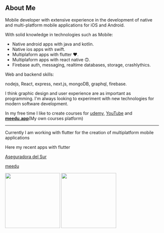 ## About Me

Mobile developer with extensive experience in the development of native and multi-platform mobile applications for iOS and Android. 



With solid knowledge in technologies such as
Mobile:
- Native android apps with java and kotlin. 
- Native ios apps with swift. 
- Multiplaform apps with flutter ♥️. 
- Multiplaform apps with react native 🙃. 
- Firebase auth, messaging, realtime databases, storage, crashlythics. 



Web and backend skills: 

nodejs, React, express, next.js, mongoDB, graphql, firebase. 

I think graphic design and user experience are as important as programming. I'm always looking to experiment with new technologies for modern software development.

In my free time I like to create courses for [udemy](https://www.udemy.com/user/darwin-morocho/), [YouTube](https://www.youtube.com/channel/UCHOBzaZBxsuWARwfmeIgvdQ) and **[meedu.app](https://meedu.app)**(My own courses platform)


---
Currently I am working with flutter for the creation of multiplatform mobile applications

Here my recent apps with flutter

[Aseguradora del Sur](https://play.google.com/store/apps/details?id=com.aseguradoradelsur.app&hl=es_EC&gl=US)

[meedu](https://play.google.com/store/apps/details?id=app.meedu.app&hl=es_EC&gl=US)

<div>

  <img height="180em" src="https://github-readme-stats.vercel.app/api?username=darwin-morocho&count_private=true&theme=cobalt&show_icons=true"/>
  <img height="180em" src="https://github-readme-stats.vercel.app/api/top-langs/?username=darwin-morocho&layout=compact&langs_count=7&theme=cobalt"/>
</div>



